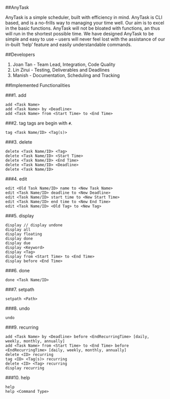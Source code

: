 ﻿##AnyTask

AnyTask is a simple scheduler, built with efficiency in mind. AnyTask is CLI based, and is a no-frills way to managing your time well. Our aim is to excel in the basic functions. AnyTask will not be bloated with functions, an thus will run in the shortest possible time. We have designed AnyTask to be simple and easy to use – users will never feel lost with the assistance of our in-built ‘help’ feature and easily understandable commands.


##Developers

1. Joan Tan - Team Lead, Integration, Code Quality
2. Lin Zirui - Testing, Deliverables and Deadlines
3. Manish - Documentation, Scheduling and Tracking

##Implemented Functionalities

###1. add
```
add <Task Name>
add <Task Name> by <Deadline>
add <Task Name> from <Start Time> to <End Time>
```
###2. tag
tags are begin with `#`.
```
tag <Task Name/ID> <Tag(s)>
```
###3. delete
```
delete <Task Name/ID> <Tag>
delete <Task Name/ID> <Start Time>
delete <Task Name/ID> <End Time>
delete <Task Name/ID> <Deadline>
delete <Task Name/ID>
```
###4. edit
```
edit <Old Task Name/ID> name to <New Task Name>
edit <Task Name/ID> deadline to <New Deadline>
edit <Task Name/ID> start time to <New Start Time>
edit <Task Name/ID> end time to <New End Time>
edit <Task Name/ID> <Old Tag> to <New Tag>
```
###5. display
```
display // display undone
display all
display floating
display done
display due
display <Keyword>
display <Tag>
display from <Start Time> to <End Time>
display before <End Time>
```
###6. done
```
done <Task Name/ID>
```
###7. setpath
```
setpath <Path>
```
###8. undo
```
undo
```
###9. recurring
```
add <Task Name> by <Deadline> before <EndRecurringTime> [daily, weekly, monthly, annually]
add <Task Name> from <Start Time> to <End Time> before <EndRecurringTime> [daily, weekly, monthly, annually]
delete <ID> recurring
tag <ID> <Tag(s)> recurring
delete <ID> <Tag> recurring
display recurring
```
###10. help
```
help
help <Command Type>
```
